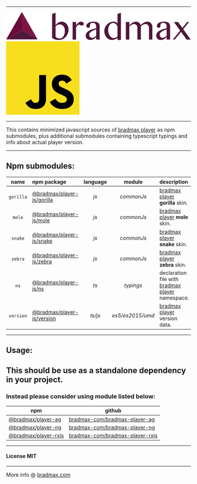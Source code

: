 ___
![Bradmax][bradmaxLogo]
![Javascript][javascriptLogo]
___
This contains minimized javascript sources of [bradmax player][bradmax] as npm submodules, plus additional submodules containing typescript typings and info about actual player version.
___
## Npm submodules:
| name | npm package | language | module | description |
|:---:|:---|:---:|:---:|:---|
| `gorilla` | [@bradmax/player-js/gorilla][npm-player-js] | *js*    | *commonJs*       | [bradmax player][bradmax] **gorilla** skin.                |
|  `mole`   | [@bradmax/player-js/mole][npm-player-js]    | *js*    | *commonJs*       | [bradmax player][bradmax] **mole** skin.                   |
|  `snake`  | [@bradmax/player-js/snake][npm-player-js]   | *js*    | *commonJs*       | [bradmax player][bradmax] **snake** skin.                  |
|  `zebra`  | [@bradmax/player-js/zebra][npm-player-js]   | *js*    | *commonJs*       | [bradmax player][bradmax] **zebra** skin.                  |
|   `ns`    | [@bradmax/player-js/ns][npm-player-js]      | *ts*    | *typings*        | declaration file with [bradmax player][bradmax] namespace. |
| `version` | [@bradmax/player-js/version][npm-player-js] | *ts/js* | *es5/es2015/umd* | [bradmax player][bradmax] version data.                    |
___
## Usage:
## This should be use as a standalone dependency in your project.
### Instead please consider using module listed below:
| npm | github |
|---|---|
| [@bradmax/player-ag][npm-player-ag] | [bradmax-com/bradmax-player-ag][git-player-ag] |
| [@bradmax/player-ng][npm-player-ng] | [bradmax-com/bradmax-player-ng][git-player-ng] |
| [@bradmax/player-rxjs][npm-player-rxjs] | [bradmax-com/bradmax-player-rxjs][git-player-rxjs] |
___
#### License MIT 
___
More info @ [bradmax.com][bradmax]

[bradmax]: https://bradmax.com
[bradmax-doc-config]: https://bradmax.com/static/player-doc/configuration.html
[npm-player-ag]: https://npmjs.com/package/bradmax-player-ag
[npm-player-ng]: https://npmjs.com/package/bradmax-player-ng
[npm-player-rxjs]: https://npmjs.com/package/bradmax-player-rxjs
[npm-player-js]: https://npmjs.com/package/bradmax-player-js
[git-player-ag]: https://github.com/bradmax-com/bradmax-player-ag
[git-player-ag-example]: https://github.com/bradmax-com/bradmax-player-ag-example
[git-player-ng]: https://github.com/bradmax-com/bradmax-player-ng
[git-player-ng-example]: https://github.com/bradmax-com/bradmax-player-ng-example
[git-player-rxjs]: https://github.com/bradmax-com/bradmax-player-rxjs
[git-player-rx-example]: https://github.com/bradmax-com/bradmax-player-rx-example
[git-player-js]: https://github.com/bradmax-com/bradmax-player-ag

[bradmaxLogo]: ./assets/md/bradmax.svg
[javascriptLogo]: ./assets/md/js.svg
